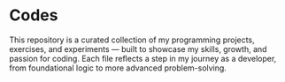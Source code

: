 # Codes
This repository is a curated collection of my programming projects, exercises, and experiments — built to showcase my skills, growth, and passion for coding. Each file reflects a step in my journey as a developer, from foundational logic to more advanced problem-solving.
